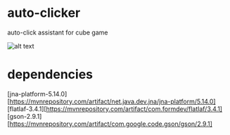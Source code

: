 # auto-clicker
auto-click assistant for cube game

![alt text](https://cdn.discordapp.com/attachments/1163117869752656015/1233404583594823700/image.png?ex=662cf908&is=662ba788&hm=6168e60356bde951096f54b74442e8ef7fc8933553e67401bd0bbf57b1c8e3ab&)

# dependencies
[jna-platform-5.14.0][https://mvnrepository.com/artifact/net.java.dev.jna/jna-platform/5.14.0]
[flatlaf-3.4.1][https://mvnrepository.com/artifact/com.formdev/flatlaf/3.4.1]
[gson-2.9.1][https://mvnrepository.com/artifact/com.google.code.gson/gson/2.9.1]
